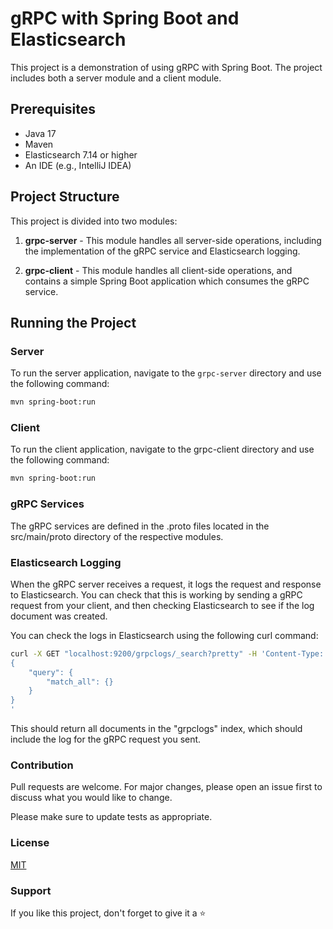 # gRPC with Spring Boot and Elasticsearch

This project is a demonstration of using gRPC with Spring Boot. The project includes both a server module and a client module.

## Prerequisites

- Java 17
- Maven
- Elasticsearch 7.14 or higher
- An IDE (e.g., IntelliJ IDEA)

## Project Structure

This project is divided into two modules:

1. **grpc-server** - This module handles all server-side operations, including the implementation of the gRPC service and Elasticsearch logging.

2. **grpc-client** - This module handles all client-side operations, and contains a simple Spring Boot application which consumes the gRPC service.

## Running the Project

### Server

To run the server application, navigate to the `grpc-server` directory and use the following command:

```bash
mvn spring-boot:run
```

### Client

To run the client application, navigate to the grpc-client directory and use the following command:

```bash
mvn spring-boot:run
```

### gRPC Services

The gRPC services are defined in the .proto files located in the src/main/proto directory of the respective modules.

### Elasticsearch Logging

When the gRPC server receives a request, it logs the request and response to Elasticsearch. You can check that this is working by sending a gRPC request from your client, and then checking Elasticsearch to see if the log document was created.

You can check the logs in Elasticsearch using the following curl command:

```bash
curl -X GET "localhost:9200/grpclogs/_search?pretty" -H 'Content-Type: application/json' -d'
{
    "query": {
        "match_all": {}
    }
}
'
```
This should return all documents in the "grpclogs" index, which should include the log for the gRPC request you sent.

### Contribution

Pull requests are welcome. For major changes, please open an issue first to discuss what you would like to change.

Please make sure to update tests as appropriate.

### License

[MIT](https://choosealicense.com/licenses/mit/)

### Support

If you like this project, don't forget to give it a ⭐️
